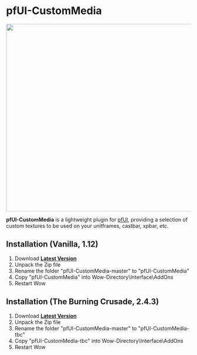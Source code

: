 # pfUI-CustomMedia

<img src="https://i.imgur.com/CuRkjdU.jpeg" width="512">

**pfUI-CustomMedia** is a lightweight plugin for [pfUI](https://github.com/shagu/pfUI), providing a selection of custom textures to be used on your unitframes, castbar, xpbar, etc.

## Installation (Vanilla, 1.12)
1. Download **[Latest Version](https://github.com/mrrosh/pfUI-CustomMedia/archive/master.zip)**
2. Unpack the Zip file
3. Rename the folder "pfUI-CustomMedia-master" to "pfUI-CustomMedia"
4. Copy "pfUI-CustomMedia" into Wow-Directory\Interface\AddOns
5. Restart Wow

## Installation (The Burning Crusade, 2.4.3)
1. Download **[Latest Version](https://github.com/mrrosh/pfUI-CustomMedia/archive/master.zip)**
2. Unpack the Zip file
3. Rename the folder "pfUI-CustomMedia-master" to "pfUI-CustomMedia-tbc"
4. Copy "pfUI-CustomMedia-tbc" into Wow-Directory\Interface\AddOns
5. Restart Wow
